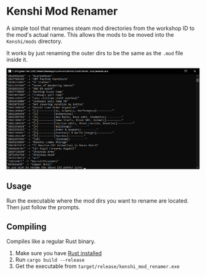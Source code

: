 # Kenshi Mod Renamer

A simple tool that renames steam mod directories from the workshop ID to the mod's actual name. 
This allows the mods to be moved into the `Kenshi/mods` directory.

It works by just renaming the outer dirs to be the same as the `.mod` file inside it.

![](demo.png)

## Usage

Run the executable where the mod dirs you want to rename are located. Then just follow the prompts.

## Compiling

Compiles like a regular Rust binary.

1. Make sure you have [Rust installed](https://www.rust-lang.org/learn/get-started)
2. Run `cargo build --release`
3. Get the executable from `target/release/kenshi_mod_renamer.exe`
